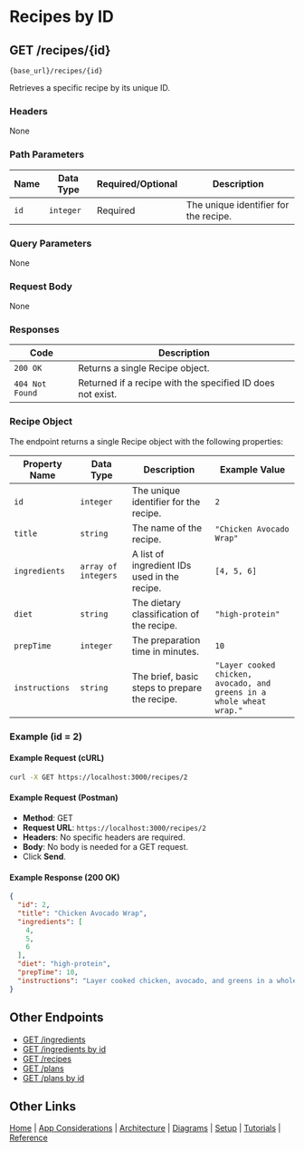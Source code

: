 # Recipes by ID

## GET /recipes/{id}

`{base_url}/recipes/{id}`

Retrieves a specific recipe by its unique ID.

### Headers

None

### Path Parameters

| Name | Data Type | Required/Optional | Description |
| --- | --- | --- | --- |
| `id` | `integer` | Required | The unique identifier for the recipe. |

### Query Parameters

None

### Request Body

None

### Responses

| Code | Description |
| --- | --- |
| `200 OK` | Returns a single Recipe object. |
| `404 Not Found` | Returned if a recipe with the specified ID does not exist. |

### Recipe Object

The endpoint returns a single Recipe object with the following properties:

| Property Name | Data Type | Description | Example Value |
| --- | --- | --- | --- |
| `id` | `integer` | The unique identifier for the recipe. | `2` |
| `title` | `string` | The name of the recipe. | `"Chicken Avocado Wrap"` |
| `ingredients`| `array of integers` | A list of ingredient IDs used in the recipe. | `[4, 5, 6]` |
| `diet` | `string` | The dietary classification of the recipe. | `"high-protein"` |
| `prepTime`| `integer` | The preparation time in minutes. | `10` |
| `instructions`| `string` | The brief, basic steps to prepare the recipe. | `"Layer cooked chicken, avocado, and greens in a whole wheat wrap."` |

### Example (id = 2)

#### Example Request (cURL)

```sh
curl -X GET https://localhost:3000/recipes/2
```

#### Example Request (Postman)

* **Method**: GET
* **Request URL**: `https://localhost:3000/recipes/2`
* **Headers**: No specific headers are required.
* **Body**: No body is needed for a GET request.
* Click **Send**.

#### Example Response (200 OK)

```json
{
  "id": 2,
  "title": "Chicken Avocado Wrap",
  "ingredients": [
    4,
    5,
    6
  ],
  "diet": "high-protein",
  "prepTime": 10,
  "instructions": "Layer cooked chicken, avocado, and greens in a whole wheat wrap."
}
```

## Other Endpoints

* [GET /ingredients](../reference/mmGET-ingredients.md)
* [GET /ingredients by id](../reference/mmGET-ingredients-id.md)
* [GET /recipes](../reference/mmGET-recipes.md)
* [GET /plans](../reference/mmGET-plans.md)
* [GET /plans by id](../reference/mmGET-plans-id.md)

## Other Links

[Home](../index.md) |  [App Considerations](../mmoverview.md)  | [Architecture](../mmarchitecture.md) | [Diagrams](../mmdiagrams.md)  | [Setup](../mmprefland.md) | [Tutorials](../mmtutorial.md)  |  [Reference](../mmref.md)
